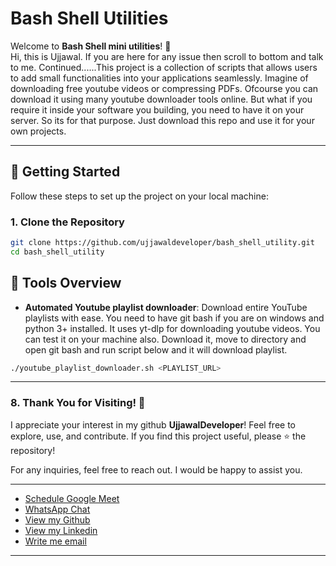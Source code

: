 # **Bash Shell Utilities**

Welcome to **Bash Shell mini utilities**! 🚀  
Hi, this is Ujjawal. If you are here for any issue then scroll to bottom and talk to me. Continued......This project is a collection of scripts that allows users to add small functionalities into your applications seamlessly. Imagine of downloading free youtube videos or compressing PDFs. Ofcourse you can download it using many youtube downloader tools online. But what if you require it inside your software you building, you need to have it on your server. So its for that purpose. Just download this repo and use it for your own projects. 

---

## **🚀 Getting Started**

Follow these steps to set up the project on your local machine:

### **1. Clone the Repository**
```bash
git clone https://github.com/ujjawaldeveloper/bash_shell_utility.git
cd bash_shell_utility
```

## **🌟 Tools Overview**

- **Automated Youtube playlist downloader**: Download entire YouTube playlists with ease. You need to have git bash if you are on windows and python 3+ installed. It uses yt-dlp for downloading youtube videos. You can test it on your machine also. Download it, move to directory and open git bash and run script below and it will download playlist.

```bash
./youtube_playlist_downloader.sh <PLAYLIST_URL>
```

---

### **8. Thank You for Visiting!** 🎉

I appreciate your interest in my github **UjjawalDeveloper**! Feel free to explore, use, and contribute. If you find this project useful, please ⭐ the repository! 

For any inquiries, feel free to reach out. I would be happy to assist you.

---

- [Schedule Google Meet](https://calendly.com/uyin/talk)
- [WhatsApp Chat](https://wa.me/+918307988593)
- [View my Github](https://github.com/ujjawaldeveloper)
- [View my Linkedin](https://www.linkedin.com/in/ujjawaldeveloper)
- [Write me email](mailto:uy2110101@gmail.com)

---

